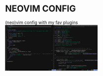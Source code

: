 # NEOVIM CONFIG
(neo)vim config with my fav plugins
<img
  src='./2022-09-02_18-47.png'
  alt="Alt text"
  style="display: inline-block; margin: 0 auto; max-width: 300px">
